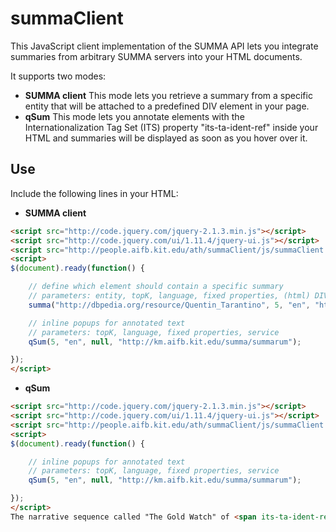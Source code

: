 # summaClient

This JavaScript client implementation of the SUMMA API lets you integrate summaries from arbitrary SUMMA servers into your HTML documents.

It supports two modes:

- **SUMMA client** This mode lets you retrieve a summary from a specific entity that will be attached to a predefined DIV element in your page.
- **qSum** This mode lets you annotate elements with the Internationalization Tag Set (ITS) property "its-ta-ident-ref" inside your HTML and summaries will be displayed as soon as you hover over it.

## Use
Include the following lines in your HTML:

- **SUMMA client**
``` html
<script src="http://code.jquery.com/jquery-2.1.3.min.js"></script>
<script src="http://code.jquery.com/ui/1.11.4/jquery-ui.js"></script>
<script src="http://people.aifb.kit.edu/ath/summaClient/js/summaClient.js"></script>
<script>
$(document).ready(function() {

	// define which element should contain a specific summary
	// parameters: entity, topK, language, fixed properties, (html) DIV-id, service
	summa("http://dbpedia.org/resource/Quentin_Tarantino", 5, "en", "http://dbpedia.org/ontology/director,http://dbpedia.org/ontology/knownFor", "pf-summary", "http://km.aifb.kit.edu/summa/summarum");

	// inline popups for annotated text
	// parameters: topK, language, fixed properties, service
	qSum(5, "en", null, "http://km.aifb.kit.edu/summa/summarum");

});
</script>
```

- **qSum**
``` html
<script src="http://code.jquery.com/jquery-2.1.3.min.js"></script>
<script src="http://code.jquery.com/ui/1.11.4/jquery-ui.js"></script>
<script src="http://people.aifb.kit.edu/ath/summaClient/js/summaClient.js"></script>
<script>
$(document).ready(function() {

	// inline popups for annotated text
	// parameters: topK, language, fixed properties, service
	qSum(5, "en", null, "http://km.aifb.kit.edu/summa/summarum");

});
</script>
The narrative sequence called "The Gold Watch" of <span its-ta-ident-ref="http://dbpedia.org/resource/Pulp_Fiction"> Pulp Fiction</span> ends with Butch picking up Fabienne with Zed's <span its-ta-ident-ref="http://dbpedia.org/resource/Chopper_(motorcycle)">chopper</span>
```
